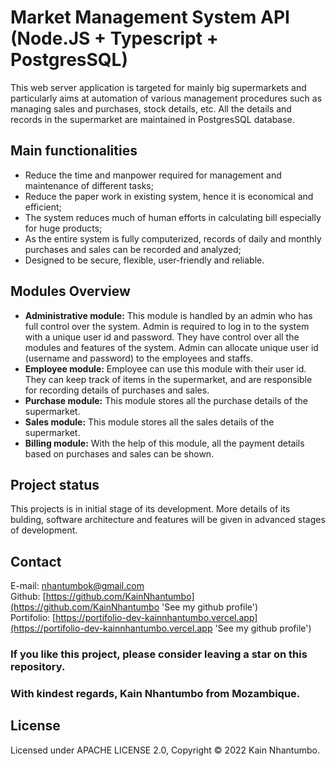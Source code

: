 # Market Management System API (Node.JS + Typescript + PostgresSQL)
This web server application  is targeted for mainly big supermarkets and particularly aims at automation of various management procedures such as managing sales and purchases, stock details, etc. All the details and records in the supermarket are maintained in PostgresSQL database.

## Main functionalities
- Reduce the time and manpower required for management and maintenance of different tasks;
- Reduce the paper work in existing system, hence it is economical and efficient;
- The system reduces much of human efforts in calculating bill especially for huge products;
- As the entire system is fully computerized, records of daily and monthly purchases and sales can be recorded and analyzed;
- Designed to be secure, flexible, user-friendly and reliable.

## Modules Overview
- **Administrative module:** This module is handled by an admin who has full control over the system. Admin is required to log in to the system with a unique user id and password. They have control over all the modules and features of the system. Admin can allocate unique user id (username and password) to the employees and staffs.
- **Employee module:** Employee can use this module with their user id. They can keep track of items in the supermarket, and are responsible for recording details of purchases and sales.
- **Purchase module:** This module stores all the purchase details of the supermarket.
- **Sales module:** This module stores all the sales details of the supermarket.
- **Billing module:** With the help of this module, all the payment details based on purchases and sales can be shown.
## Project status
This projects is in initial stage of its development. More details of its bulding, software architecture and features will be given in advanced stages of development.

## Contact 
E-mail: [nhantumbok@gmail.com](nhantumbok@gmail.com 'Send an email')\
Github: [https://github.com/KainNhantumbo](https://github.com/KainNhantumbo 'See my github profile')  
Portifolio: [https://portifolio-dev-kainnhantumbo.vercel.app](https://portifolio-dev-kainnhantumbo.vercel.app 'See my github profile')

### If you like this project, please consider leaving a star on this repository.  
### With kindest regards, Kain Nhantumbo from Mozambique.


## License
Licensed under APACHE LICENSE 2.0, Copyright &copy; 2022 Kain Nhantumbo.
